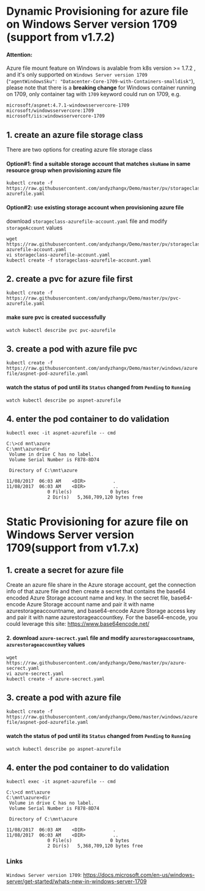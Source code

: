 # Dynamic Provisioning for azure file on Windows Server version 1709 (support from v1.7.2)
#### Attention:
Azure file mount feature on Windows is avalable from k8s version >= 1.7.2 , and it's only supported on `Windows Server version 1709` (`"agentWindowsSku": "Datacenter-Core-1709-with-Containers-smalldisk"`), please note that there is a **breaking change** for Windows container running on 1709, only container tag with `1709` keyword could run on 1709, e.g. 
```
microsoft/aspnet:4.7.1-windowsservercore-1709
microsoft/windowsservercore:1709
microsoft/iis:windowsservercore-1709
```

## 1. create an azure file storage class
There are two options for creating azure file storage class
#### Option#1: find a suitable storage account that matches ```skuName``` in same resource group when provisioning azure file
```
kubectl create -f https://raw.githubusercontent.com/andyzhangx/Demo/master/pv/storageclass-azurefile.yaml
```

#### Option#2: use existing storage account when provisioning azure file
download `storageclass-azurefile-account.yaml` file and modify `storageAccount` values
```
wget https://raw.githubusercontent.com/andyzhangx/Demo/master/pv/storageclass-azurefile-account.yaml
vi storageclass-azurefile-account.yaml
kubectl create -f storageclass-azurefile-account.yaml
```

## 2. create a pvc for azure file first
```kubectl create -f https://raw.githubusercontent.com/andyzhangx/Demo/master/pv/pvc-azurefile.yaml```

#### make sure pvc is created successfully
```watch kubectl describe pvc pvc-azurefile```

## 3. create a pod with azure file pvc
```kubectl create -f https://raw.githubusercontent.com/andyzhangx/Demo/master/windows/azurefile/aspnet-pod-azurefile.yaml```

#### watch the status of pod until its `Status` changed from `Pending` to `Running`
```watch kubectl describe po aspnet-azurefile```

## 4. enter the pod container to do validation
```kubectl exec -it aspnet-azurefile -- cmd```

```
C:\>cd mnt\azure
C:\mnt\azure>dir
 Volume in drive C has no label.
 Volume Serial Number is F878-8D74

 Directory of C:\mnt\azure

11/08/2017  06:03 AM    <DIR>          .
11/08/2017  06:03 AM    <DIR>          ..
               0 File(s)              0 bytes
               2 Dir(s)   5,368,709,120 bytes free
```


# Static Provisioning for azure file on Windows Server version 1709(support from v1.7.x)
## 1. create a secret for azure file
Create an azure file share in the Azure storage account, get the connection info of that azure file and then create a secret that contains the base64 encoded Azure Storage account name and key. In the secret file, base64-encode Azure Storage account name and pair it with name azurestorageaccountname, and base64-encode Azure Storage access key and pair it with name azurestorageaccountkey. For the base64-encode, you could leverage this site: https://www.base64encode.net/

#### 2. download `azure-secrect.yaml` file and modify `azurestorageaccountname`, `azurestorageaccountkey` values
```
wget https://raw.githubusercontent.com/andyzhangx/Demo/master/pv/azure-secrect.yaml
vi azure-secrect.yaml
kubectl create -f azure-secrect.yaml
```

## 3. create a pod with azure file
```kubectl create -f https://raw.githubusercontent.com/andyzhangx/Demo/master/windows/azurefile/aspnet-pod-azurefile.yaml```

#### watch the status of pod until its `Status` changed from `Pending` to `Running`
```watch kubectl describe po aspnet-azurefile```

## 4. enter the pod container to do validation
```kubectl exec -it aspnet-azurefile -- cmd```

```
C:\>cd mnt\azure
C:\mnt\azure>dir
 Volume in drive C has no label.
 Volume Serial Number is F878-8D74

 Directory of C:\mnt\azure

11/08/2017  06:03 AM    <DIR>          .
11/08/2017  06:03 AM    <DIR>          ..
               0 File(s)              0 bytes
               2 Dir(s)   5,368,709,120 bytes free
```

### Links
`Windows Server version 1709`: https://docs.microsoft.com/en-us/windows-server/get-started/whats-new-in-windows-server-1709
